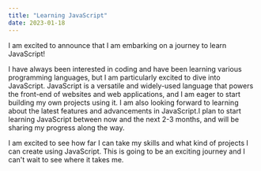 ```yaml
---
title: "Learning JavaScript"
date: 2023-01-18
---
```


I am excited to announce that I am embarking on a journey to learn JavaScript! 

I have always been interested in coding and have been learning various programming languages, but I am particularly excited to dive into JavaScript. JavaScript is a versatile and widely-used language that powers the front-end of websites and web applications, and I am eager to start building my own projects using it. I am also looking forward to learning about the latest features and advancements in JavaScript.I plan to start learning JavaScript between now and the next 2-3 months, and will be sharing my progress along the way. 

I am excited to see how far I can take my skills and what kind of projects I can create using JavaScript. This is going to be an exciting journey and I can't wait to see where it takes me. 
